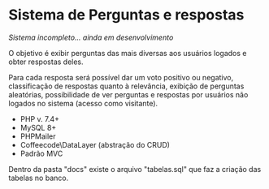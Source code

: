 # Sistema de Perguntas e respostas

<i> Sistema incompleto... ainda em desenvolvimento </i>

O objetivo é exibir perguntas das mais diversas aos usuários logados e obter respostas deles.

Para cada resposta será possível dar um voto positivo ou negativo, classificação de respostas quanto à relevância, exibição de perguntas aleatórias, possibilidade de ver perguntas e respostas por usuários não logados no sistema (acesso como visitante).

- PHP v. 7.4+
- MySQL 8+
- PHPMailer
- Coffeecode\DataLayer (abstração do CRUD)
- Padrão MVC

Dentro da pasta "docs" existe o arquivo "tabelas.sql" que faz a criação das tabelas no banco.